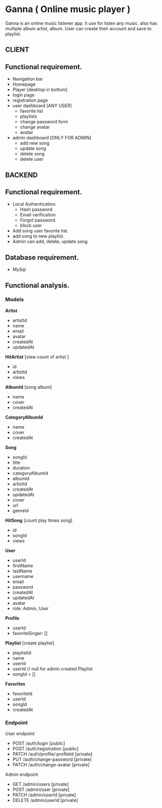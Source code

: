 # Ganna ( Online music player )

Ganna is an online music listener app. it use for listen any music. also has 
multiple album artist, album.
User can create their account and save to playlist.

## CLIENT
## Functional requirement.
- Navigation bar
- Homepage
- Player [desktop in bottom] 
- login page
- registration page
- user dashboard [ANY USER]
  - favorite list
  - playlists
  - change password form
  - change avatar
  - avatar
- admin dashboard [ONLY FOR ADMIN]
  - add new song
  - update song
  - delete song
  - delete user


## BACKEND
## Functional requirement.
- Local Authentication.
    - Hash password
    - Email verification
    - Forgot password.
    - block user
- Add song user favorite list.
- add song to new playlist.
- Admin can add, delete, update song 


## Database requirement.
- MySql


## Functional analysis.
### Models

**Artist**
- artistId
- name
- email
- avatar
- createdAt
- updatedAt


**HitArtist** [view count of artist ]
 - id
 - artistId
 - views


**AlbumId** [song album]
- name
- cover
- createdAt


**CategoryAlbumId** 
- name
- cover
- createdAt


**Song**
  - songId
  - title
  - duration
  - categoryAlbumId
  - albumId
  - artistId
  - createdAt
  - updatedAt
  - cover
  - url
  - genreId

**HitSong** [count play times song]
 - id
 - songId
 - views

**User**
  - userId
  - firstName
  - lastName
  - username
  - email
  - password
  - createdAt
  - updatedAt
  - avatar
  - role: Admin, User


**Profile** 
- userId
- favoriteSinger: []

**Playlist**  [create playlist]
- playlistId
- name
- userId
- userId // null for admin created Playlist
- songId = []

**Favorites** 
- favoriteId
- userId
- songId
- createdAt


### Endpoint

User endpoint
 - POST /auth/login [public]
 - POST /auth/registration [public]
 - PATCH /auth/profile/:profileId [private]
 - PUT /auth/change-password [private]
 - PATCH /auth/change-avatar [private]
 
Admin endpoint
 - GET /admin/users [private]
 - POST /admin/user [private]
 - PATCH /admin/userId [private]
 - DELETE /admin/userId [private]